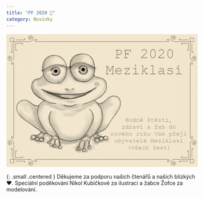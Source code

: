 ```yaml
---
title: "PF 2020 🎉"
category: Novinky
---
```


![PF 2020 Meziklasí](/assets/img/PF-2020.png)

{: .small .centered }
Děkujeme za podporu našich čtenářů a našich blízkých ♥️.
Speciální poděkování Nikol Kubíčkové za ilustraci a žabce Žofce za modelování.
